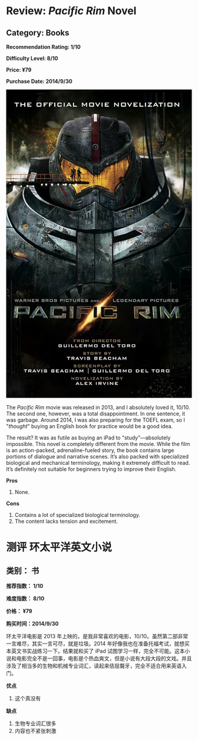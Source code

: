 # Review: _Pacific Rim_ Novel

## Category: Books

**Recommendation Rating: 1/10**

**Difficulty Level: 8/10**

**Price: ¥79**

**Purchase Date: 2014/9/30**

![Pacific Rim Cover](../../images/blog/PacificRim.jpg)

The _Pacific Rim_ movie was released in 2013, and I absolutely loved it, 10/10. The second one, however, was a total disappointment. In one sentence, it was garbage. Around 2014, I was also preparing for the TOEFL exam, so I "_thought_" buying an English book for practice would be a good idea.

The result? It was as futile as buying an iPad to "study"—absolutely impossible. This novel is completely different from the movie. While the film is an action-packed, adrenaline-fueled story, the book contains large portions of dialogue and narrative scenes. It’s also packed with specialized biological and mechanical terminology, making it extremely difficult to read. It’s definitely not suitable for beginners trying to improve their English.

**Pros**

1. None.

**Cons**

1. Contains a lot of specialized biological terminology.
2. The content lacks tension and excitement.

# 测评 环太平洋英文小说

## 类别： 书

**推荐指数： 1/10**

**难度指数： 8/10**

**价格： ¥79**

**购买时间：2014/9/30**

环太平洋电影是 2013 年上映的，是我非常喜欢的电影，10/10。虽然第二部非常一言难尽，其实一言可尽，就是垃圾。2014 年好像我也在准备托福考试，就想买本英文书实战练习一下。结果就和买了 iPad 试图学习一样，完全不可能。这本小说和电影完全不是一回事，电影是个热血爽文，但是小说有大段大段的文戏。并且涉及了相当多的生物和机械专业词汇，读起来佶屈聱牙，完全不适合用来英语入门。

**优点**

1. 这个真没有

**缺点**

1. 生物专业词汇很多
2. 内容也不紧张刺激
